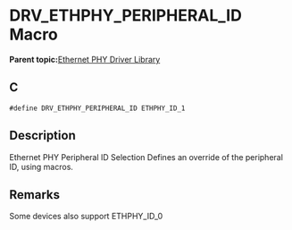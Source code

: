 # DRV\_ETHPHY\_PERIPHERAL\_ID Macro

**Parent topic:**[Ethernet PHY Driver Library](GUID-F4DF749A-0F8C-4482-8661-C005A0BE0CF4.md)

## C

```
#define DRV_ETHPHY_PERIPHERAL_ID ETHPHY_ID_1 
```

## Description

Ethernet PHY Peripheral ID Selection Defines an override of the peripheral ID, using macros.

## Remarks

Some devices also support ETHPHY\_ID\_0

